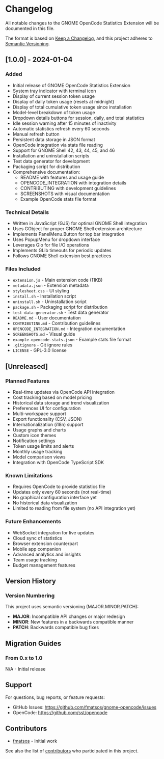 # Changelog

All notable changes to the GNOME OpenCode Statistics Extension will be documented in this file.

The format is based on [Keep a Changelog](https://keepachangelog.com/en/1.0.0/),
and this project adheres to [Semantic Versioning](https://semver.org/spec/v2.0.0.html).

## [1.0.0] - 2024-01-04

### Added
- Initial release of GNOME OpenCode Statistics Extension
- System tray indicator with terminal icon
- Display of current session token usage
- Display of daily token usage (resets at midnight)
- Display of total cumulative token usage since installation
- Model-level breakdown of token usage
- Dropdown details buttons for session, daily, and total statistics
- Idle session warning after 15 minutes of inactivity
- Automatic statistics refresh every 60 seconds
- Manual refresh button
- Persistent data storage in JSON format
- OpenCode integration via stats file reading
- Support for GNOME Shell 42, 43, 44, 45, and 46
- Installation and uninstallation scripts
- Test data generator for development
- Packaging script for distribution
- Comprehensive documentation:
  - README with features and usage guide
  - OPENCODE_INTEGRATION with integration details
  - CONTRIBUTING with development guidelines
  - SCREENSHOTS with visual documentation
  - Example OpenCode stats file format

### Technical Details
- Written in JavaScript (GJS) for optimal GNOME Shell integration
- Uses GObject for proper GNOME Shell extension architecture
- Implements PanelMenu.Button for top bar integration
- Uses PopupMenu for dropdown interface
- Leverages Gio for file I/O operations
- Implements GLib timeouts for periodic updates
- Follows GNOME Shell extension best practices

### Files Included
- `extension.js` - Main extension code (11KB)
- `metadata.json` - Extension metadata
- `stylesheet.css` - UI styling
- `install.sh` - Installation script
- `uninstall.sh` - Uninstallation script
- `package.sh` - Packaging script for distribution
- `test-data-generator.sh` - Test data generator
- `README.md` - User documentation
- `CONTRIBUTING.md` - Contribution guidelines
- `OPENCODE_INTEGRATION.md` - Integration documentation
- `SCREENSHOTS.md` - Visual guide
- `example-opencode-stats.json` - Example stats file format
- `.gitignore` - Git ignore rules
- `LICENSE` - GPL-3.0 license

## [Unreleased]

### Planned Features
- Real-time updates via OpenCode API integration
- Cost tracking based on model pricing
- Historical data storage and trend visualization
- Preferences UI for configuration
- Multi-workspace support
- Export functionality (CSV, JSON)
- Internationalization (i18n) support
- Usage graphs and charts
- Custom icon themes
- Notification settings
- Token usage limits and alerts
- Monthly usage tracking
- Model comparison views
- Integration with OpenCode TypeScript SDK

### Known Limitations
- Requires OpenCode to provide statistics file
- Updates only every 60 seconds (not real-time)
- No graphical configuration interface yet
- No historical data visualization
- Limited to reading from file system (no API integration yet)

### Future Enhancements
- WebSocket integration for live updates
- Cloud sync of statistics
- Browser extension counterpart
- Mobile app companion
- Advanced analytics and insights
- Team usage tracking
- Budget management features

## Version History

### Version Numbering

This project uses semantic versioning (MAJOR.MINOR.PATCH):
- **MAJOR**: Incompatible API changes or major redesign
- **MINOR**: New features in a backwards compatible manner
- **PATCH**: Backwards compatible bug fixes

## Migration Guides

### From 0.x to 1.0
N/A - Initial release

## Support

For questions, bug reports, or feature requests:
- GitHub Issues: https://github.com/fmatsos/gnome-opencode/issues
- OpenCode: https://github.com/sst/opencode

## Contributors

- [fmatsos](https://github.com/fmatsos) - Initial work

See also the list of [contributors](https://github.com/fmatsos/gnome-opencode/contributors) who participated in this project.
